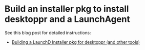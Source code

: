 # Build an installer pkg to install desktoppr and a LaunchAgent

See this blog post for detailed instructions:

- [Building a LaunchD Installer pkg for desktoppr (and other tools)](https://scriptingosx.com/2024/07/building-a-launchd-installer-pkg-for-desktoppr-and-other-tools/)
